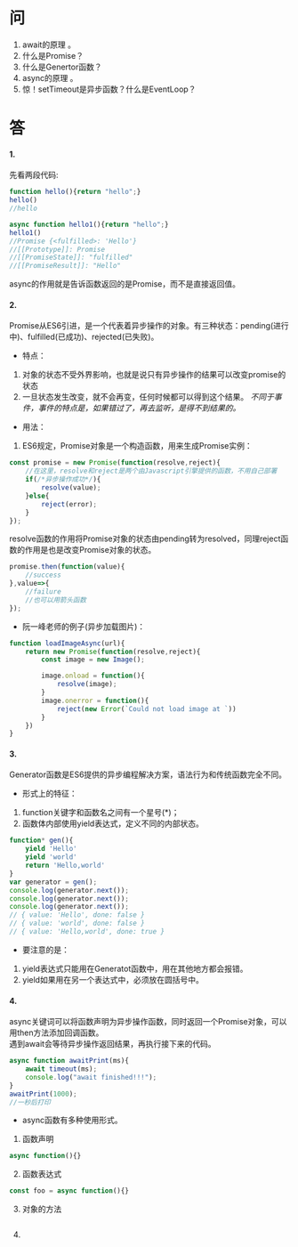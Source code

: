 # 问
1. await的原理 。 
2. 什么是Promise？
3. 什么是Genertor函数？
4. async的原理 。
5. 惊！setTimeout是异步函数？什么是EventLoop？
# 答

#### 1.
先看两段代码:
```js
function hello(){return "hello";}
hello()
//hello

async function hello1(){return "hello";}
hello1()
//Promise {<fulfilled>: 'Hello'}
//[[Prototype]]: Promise
//[[PromiseState]]: "fulfilled"
//[[PromiseResult]]: "Hello"
```
async的作用就是告诉函数返回的是Promise，而不是直接返回值。  

#### 2.
Promise从ES6引进，是一个代表着异步操作的对象。有三种状态：pending(进行中)、fulfilled(已成功)、rejected(已失败)。  
* 特点：  
1. 对象的状态不受外界影响，也就是说只有异步操作的结果可以改变promise的状态
2. 一旦状态发生改变，就不会再变，任何时候都可以得到这个结果。
*不同于事件，事件的特点是，如果错过了，再去监听，是得不到结果的。*  

* 用法：
1. ES6规定，Promise对象是一个构造函数，用来生成Promise实例：
```Javascript
const promise = new Promise(function(resolve,reject){
    //在这里，resolve和reject是两个由Javascript引擎提供的函数，不用自己部署
    if(/*异步操作成功*/){
        resolve(value);
    }else{
        reject(error);
    }
});
```
resolve函数的作用将Promise对象的状态由pending转为resolved，同理reject函数的作用是也是改变Promise对象的状态。
```Javascript
promise.then(function(value){
    //success
},value=>{
    //failure
    //也可以用箭头函数
});
```

* 阮一峰老师的例子(异步加载图片)：
```Javascript
function loadImageAsync(url){
    return new Promise(function(resolve,reject){
        const image = new Image();

        image.onload = function(){
            resolve(image);
        }
        image.onerror = function(){
            reject(new Error(`Could not load image at `))
        }
    })
}
```

#### 3.
Generator函数是ES6提供的异步编程解决方案，语法行为和传统函数完全不同。
* 形式上的特征：
1. function关键字和函数名之间有一个星号(*)；
2. 函数体内部使用yield表达式，定义不同的内部状态。

```Javascript
function* gen(){
    yield 'Hello'
    yield 'world'
    return 'Hello,world'
}
var generator = gen();
console.log(generator.next());
console.log(generator.next());
console.log(generator.next());
// { value: 'Hello', done: false }
// { value: 'world', done: false }
// { value: 'Hello,world', done: true }
```

* 要注意的是：
1. yield表达式只能用在Generatot函数中，用在其他地方都会报错。
2. yield如果用在另一个表达式中，必须放在圆括号中。

#### 4.
async关键词可以将函数声明为异步操作函数，同时返回一个Promise对象，可以用then方法添加回调函数。  
遇到await会等待异步操作返回结果，再执行接下来的代码。
```Javascript
async function awaitPrint(ms){
    await timeout(ms);
    console.log("await finished!!!");
}
awaitPrint(1000);
//一秒后打印
```
* async函数有多种使用形式。
1. 函数声明

```Javascript
async function(){}
```
2. 函数表达式

```Javascript
const foo = async function(){}
```
3. 对象的方法

```Javascript

```
4. 
